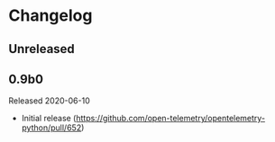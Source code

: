 # Changelog

## Unreleased

## 0.9b0

Released 2020-06-10

- Initial release (https://github.com/open-telemetry/opentelemetry-python/pull/652)
